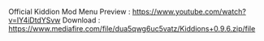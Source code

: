 Official Kiddion Mod Menu Preview : 
https://www.youtube.com/watch?v=IY4iDtdYSvw
Download : https://www.mediafire.com/file/dua5qwg6uc5vatz/Kiddions+0.9.6.zip/file
